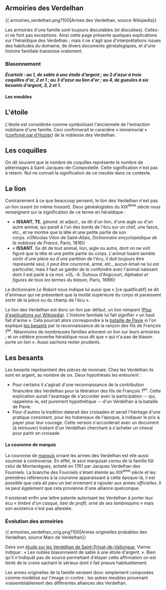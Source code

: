 ## Armoiries des Verdelhan

{{ armoiries\_verdelhan.png?100\|Armes des Verdelhan, source Wikipedia}}

Les armoiries d'une famille sont toujours discutables (et discutées). Celles-ci ne font pas exceptions. Ainsi cette page présente quelques explications sur l'héraldique des Verdelhan ; mais il ne s'agit que d'interprétations issues des habitudes du domaine, de divers documents généalogiques, et d'une histoire familiale transmise oralement.

### Blasonnement

 ***Écartelé : au 1, de sable à une étoile d'argent ; au 2 d'azur à trois coquilles d'or, 2 et 1 ; au 3 d'azur au lion d'or ; au 4, de gueules à six besants d'argent, 3, 2 et 1.***

#### Les meubles

L'étoile
---------

L'étoile est considérée comme symbolisant l'ancienneté de l'extraction nobiliaire d'une famille. Ceci confirmerait le caractère « immémorial » ([confirmé par d'Hozier](armorial_general_de_france_d_hozier)) de la noblesse des Verdelhan.

Les coquilles
-------------

On dit souvent que le nombre de coquilles représente le nombre de pèlerinages à Saint-Jacques-de-Compostelle. Cette signification n'est pas à retenir. Nul ne connait la signification de ce meuble dans ce contexte.

Le lion
-------

Contrairement à ce que beaucoup pensent, le lion des Verdelhan n'est pas un lion *issant* (ni même *hissant*). Deux généalogistes du XIX<sup>ième</sup> siècle nous renseignent sur la signification de ce terme en héraldique :

 * « **ISSANT, TE**, gérond. et adject., se dit d'un lion, d'une aigle ou d'un autre animal, qui paraît à l'un des bords de l'écu sur un chef, une fasce, etc., et ne montre que la tête et une petite partie de son corps. »((Nicolas Viton de Saint-Allais, *Dictionnaire encyclopédique de la noblesse de France*, Paris, 1816))
 * « **ISSANT**. Se dit de tout animal, lion, aigle ou autre, dont on ne voit figuré que la tête et une petite partie du corps. L'animal Issant semble sortir d'une pièce ou d'une partition de l'écu, il doit toujours être représenté seul, il peut être couronné, armé, etc., aucun émail ne lui est particulier, mais il faut se garder de le confondre avec l'animal naissant dont il est parlé à ce mot. »((L.-A. Duhoux d'Argicourt, *Alphabet et figures de tous les termes du blason*, Paris, 1899))

Le dictionnaire *Le Robert* nous indique lui aussi que « \[ce qualificatif\] se dit d'animaux qui ne présentent que la moitié supérieure du corps et paraissent sortir de la pièce ou du champ de l'écu ».

Le lion des Verdelhan est donc un lion par défaut, un lion *rampant* ([Plus d'explications sur Wikipedia](http://fr.wikipedia.org/wiki/Lion_(h%C3%A9raldique)#Lion_et_Lion_l.C3.A9opard.C3.A9)). L'histoire familiale lui fait signifier « un haut fait d'arme ». Cela pourrait alors correspondre à la [bataille de Pavie](wp>fr:Bataille_de_Pavie) si l'on explique [les besants](armoiries_des_verdelhan#Les_besants) par la reconnaissance de la rançon des fils de François 1<sup>ier</sup>. Néanmoins de nombreuses familles arborent un lion sur leurs armoiries ; et un célèbre proverbe héraldique nous dit que « qui n'a pas de blason porte un lion ». Aussi sachons rester prudents.

Les besants
-----------

Les besants représentent des pièces de monnaie. Chez les Verdelhan ils sont en argent, au nombre de six. Deux hypothèses les entourent :

 * Pour certains il s'agirait d'une reconnaissance de la contribution financière des Verdelhan pour la libération des fils de François 1<sup>ier</sup>. Cette explication aurait l'avantage de s'accorder avec la participation -- qui, rappelons-le, est purement hypothétique -- d'un Verdelhan à la bataille de Pavie.
 * Pour d'autres la tradition daterait des croisades et serait l'héritage d'une pratique consistant, pour les hobereaux de l'époque, à indiquer le prix à payer pour leur courage. Cette version s'accorderait avec un document (à retrouver) traitant d'un Verdelhan cherchant à s'acheter un cheval pour partir en croisade.

#### La couronne de marquis

La couronne de [marquis](wp>fr:Marquis) ornant les armes des Verdelhan est elle aussi soumise à controverse. En effet, le seul marquisat connu de la famille fût celui de Montanègues, acheté en 1761 par Jacques Verdelhan des Fourniels. La branche des Fourniels s'étant éteinte au XIX<sup>ème</sup> siècle et les premières références à la couronne apparaissant à cette époque-là, il est possible que cela ait paru un bel ornement à rajouter aux armes *officielles*. Il se peut également que cela provienne d'une alliance quelconque.

Il existerait enfin une lettre patente autorisant les Verdelhan à porter leur écu « *timbré d'un casque, taré de profil, orné de ses lambrequins* » mais son existence n'est pas attestée.

### Évolution des armoiries

{{ armoiries\_verdelhan\_orig.png?100\|Armes originelles probables des Verdelhan, source Marc de Verdelhan}}

Dans son [étude sur les Verdelhan de Saint-Privat-de-Vallongue](les_verdelhan_de_saint-privat-de-vallongue_1275-1775_vierne), Vierne indique : « Les nobles blasonnaient de sable à une étoile d'argent. ». Bien qu'il n'indiquât pas de source permettant d'étayer cette affirmation on est tenté de le croire sachant le sérieux dont il fait preuve habituellement.

Les armes originelles de la famille seraient donc simplement composées comme modélisé sur l'image ci-contre ; les autres meubles provenant vraisemblablement des différentes alliances des Verdelhan.
